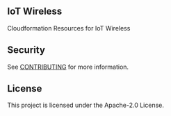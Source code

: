 ## IoT Wireless

Cloudformation Resources for IoT Wireless

## Security

See [CONTRIBUTING](CONTRIBUTING.md#security-issue-notifications) for more information.

## License

This project is licensed under the Apache-2.0 License.
